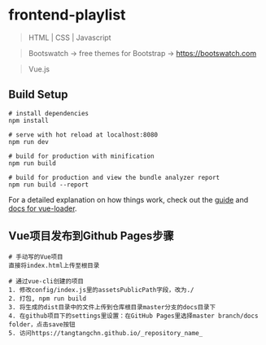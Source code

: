 # frontend-playlist
> HTML | CSS | Javascript

> Bootswatch -> free themes for Bootstrap -> https://bootswatch.com

> Vue.js

## Build Setup

```
# install dependencies
npm install

# serve with hot reload at localhost:8080
npm run dev

# build for production with minification
npm run build

# build for production and view the bundle analyzer report
npm run build --report
```

For a detailed explanation on how things work, check out the [guide](http://vuejs-templates.github.io/webpack/) and [docs for vue-loader](http://vuejs.github.io/vue-loader).

## Vue项目发布到Github Pages步骤

```
# 手动写的Vue项目
直接将index.html上传至根目录

# 通过vue-cli创建的项目
1. 修改config/index.js里的assetsPublicPath字段，改为./
2. 打包, npm run build
3. 将生成的dist目录中的文件上传到仓库根目录master分支的docs目录下
4. 在github项目下的settings里设置：在GitHub Pages里选择master branch/docs folder，点击save按钮
5. 访问https://tangtangchn.github.io/_repository_name_
```
